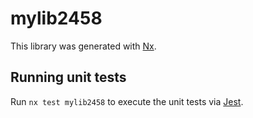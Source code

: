 # mylib2458

This library was generated with [Nx](https://nx.dev).

## Running unit tests

Run `nx test mylib2458` to execute the unit tests via [Jest](https://jestjs.io).
